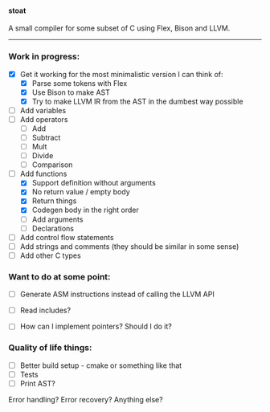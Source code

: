 #### stoat
A small compiler for some subset of C using Flex, Bison and LLVM.

---

### Work in progress:

- [x] Get it working for the most minimalistic version I can think of:
    - [x] Parse some tokens with Flex
    - [x] Use Bison to make AST
    - [x] Try to make LLVM IR from the AST in the dumbest way possible
- [ ] Add variables
- [ ] Add operators
    - [ ] Add
    - [ ] Subtract
    - [ ] Mult
    - [ ] Divide
    - [ ] Comparison
- [ ] Add functions
    - [x] Support definition without arguments
    - [x] No return value / empty body
    - [x] Return things
    - [x] Codegen body in the right order
    - [ ] Add arguments
    - [ ] Declarations
- [ ] Add control flow statements
- [ ] Add strings and comments (they should be similar in some sense)
- [ ] Add other C types

### Want to do at some point:

- [ ] Generate ASM instructions instead of calling the LLVM API
- [ ] Read includes?
- [ ] How can I implement pointers? Should I do it?


### Quality of life things:

- [ ] Better build setup - cmake or something like that
- [ ] Tests
- [ ] Print AST?

Error handling? Error recovery?
Anything else?
